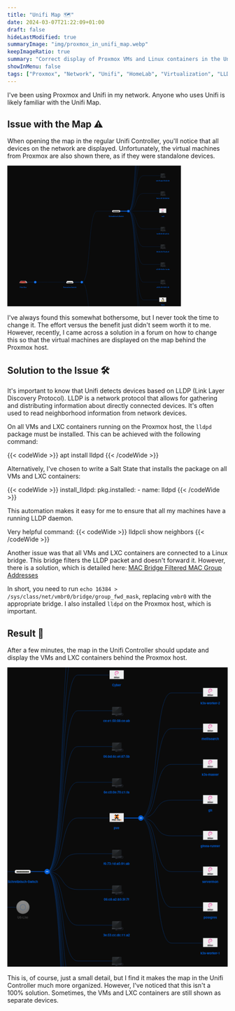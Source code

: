 ```yaml
---
title: "Unifi Map 🗺️"
date: 2024-03-07T21:22:09+01:00
draft: false
hideLastModified: true
summaryImage: "img/proxmox_in_unifi_map.webp"
keepImageRatio: true
summary: "Correct display of Proxmox VMs and Linux containers in the Unifi Map."
showInMenu: false
tags: ["Proxmox", "Network", "Unifi", "HomeLab", "Virtualization", "LLDP", "Saltstack"]
---
```


I've been using Proxmox and Unifi in my network.
Anyone who uses Unifi is likely familiar with the Unifi Map.

## Issue with the Map ⚠️
When opening the map in the regular Unifi Controller, you'll notice that all devices on the network are displayed.
Unfortunately, the virtual machines from Proxmox are also shown there, as if they were standalone devices.

![VMs appearing as separate devices on the map](img/pve_falsch.png)

I've always found this somewhat bothersome, but I never took the time to change it.
The effort versus the benefit just didn't seem worth it to me.
However, recently, I came across a solution in a forum on how to change this so that the virtual machines are displayed on the map behind the Proxmox host.

## Solution to the Issue 🛠️
It's important to know that Unifi detects devices based on LLDP (Link Layer Discovery Protocol).
LLDP is a network protocol that allows for gathering and distributing information about directly connected devices.
It's often used to read neighborhood information from network devices.

On all VMs and LXC containers running on the Proxmox host, the `lldpd` package must be installed. This can be achieved with the following command:

{{< codeWide >}}
apt install lldpd
{{< /codeWide >}}

Alternatively, I've chosen to write a Salt State that installs the package on all VMs and LXC containers:

{{< codeWide >}}
install_lldpd:
  pkg.installed:
    - name: lldpd
{{< /codeWide >}}

This automation makes it easy for me to ensure that all my machines have a running LLDP daemon.

Very helpful command: 
{{< codeWide >}}
lldpcli show neighbors
{{< /codeWide >}}

Another issue was that all VMs and LXC containers are connected to a Linux bridge. This bridge filters the LLDP packet and doesn't forward it. However, there is a solution, which is detailed here: [MAC Bridge Filtered MAC Group Addresses](https://interestingtraffic.nl/2017/11/21/an-oddly-specific-post-about-group_fwd_mask/)

In short, you need to run `echo 16384 > /sys/class/net/vmbr0/bridge/group_fwd_mask`, replacing `vmbr0` with the appropriate bridge. I also installed `lldpd` on the Proxmox host, which is important.

## Result 🎉
After a few minutes, the map in the Unifi Controller should update and display the VMs and LXC containers behind the Proxmox host.

![VMs behind the Proxmox host](img/pve_richtig.png)

This is, of course, just a small detail, but I find it makes the map in the Unifi Controller much more organized. However, I've noticed that this isn't a 100% solution. Sometimes, the VMs and LXC containers are still shown as separate devices.
